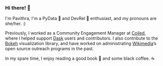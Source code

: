### Hi there! 👋

<!--
**pavithraes/pavithraes** is a ✨ _special_ ✨ repository because its `README.md` (this file) appears on your GitHub profile.

Here are some ideas to get you started:

- 🔭 I’m currently working on ...
- 🌱 I’m currently learning ...
- 👯 I’m looking to collaborate on ...
- 🤔 I’m looking for help with ...
- 💬 Ask me about ...
- 📫 How to reach me: ...
- 😄 Pronouns: ...
- ⚡ Fun fact: ...
-->

I'm Pavithra, I'm a PyData 🐍 and DevRel 🥑 enthusiast, and my pronouns are she/her. :)

Previously, I worked as a Community Engagement Manager at [Coiled](https://coiled.io), where I helped support 
[Dask](https://dask.org) users and contributors. I also contribute to the [Bokeh](https://bokeh.org) visualization library,
and have worked on administrating [Wikimedia](https://wikimediafoundation.org/)’s open source outreach programs in the past.

In my spare time, I enjoy reading a good book 📖 and some black coffee. ☕
